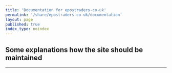 ```yaml
---
title: 'Documentation for epostraders-co-uk'
permalink: '/share/epostraders-co-uk/documentation'
layout: page
published: true
index_type: noindex
---
```


## Some explanations how the site should be maintained

----
